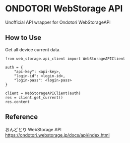 # ONDOTORI WebStorage API
Unofficial API wrapper for Ondotori WebStorageAPI

## How to Use

Get all device current data.
```
from web_storage.api_client import WebStorageAPIClient

auth = {
    "api-key": <api-key>,
    "login-id": <login-id>,
    "login-pass": <login-pass>
}

client = WebStorageAPIClient(auth)
res = client.get_current()
res.content
```

## Reference
おんどとり WebStorage API
https://ondotori.webstorage.jp/docs/api/index.html
